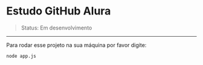  <h1> Estudo GitHub Alura </h1>

> Status: Em desenvolvimento

---

Para rodar esse projeto na sua máquina por favor digite:

```
node app.js
```
